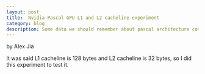 ```yaml
---
layout: post
title:	Nvidia Pascal GPU L1 and L2 cacheline experiment
category: blog
description: Some data we should remember about pascal architecture compared with previous ones
---
```


by Alex Jia

It was said L1 cacheline is 128 bytes and L2 cacheline is 32 bytes, so I did this experiment to test it.
